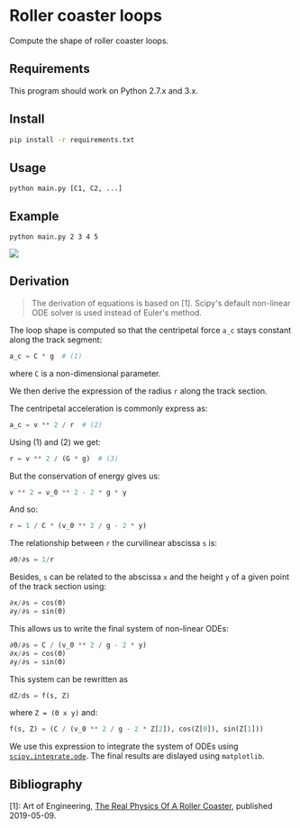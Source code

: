 # Roller coaster loops

Compute the shape of roller coaster loops.

## Requirements

This program should work on Python 2.7.x and 3.x.

## Install

```bash
pip install -r requirements.txt
```

## Usage

```
python main.py [C1, C2, ...]
```

## Example

```
python main.py 2 3 4 5
```

![](loops.png)

## Derivation

> The derivation of equations is based on [1]. Scipy's default non-linear ODE solver is used instead of Euler's method.

The loop shape is computed so that the centripetal force `a_c` stays constant along the track segment:

```python
a_c = C * g  # (1)
```

where `C` is a non-dimensional parameter.

We then derive the expression of the radius `r` along the track section.

The centripetal acceleration is commonly express as:

```python
a_c = v ** 2 / r  # (2)
```

Using (1) and (2) we get:

```python
r = v ** 2 / (G * g)  # (3)
```

But the conservation of energy gives us:

```python
v ** 2 = v_0 ** 2 - 2 * g * y
```

And so:

```python
r = 1 / C * (v_0 ** 2 / g - 2 * y)
```

The relationship between `r` the curvilinear abscissa `s` is:

```python
∂Θ/∂s = 1/r
```

Besides, `s` can be related to the abscissa `x` and the height `y` of a given point of the track section using:

```python
∂x/∂s = cos(Θ)
∂y/∂s = sin(Θ)
```

This allows us to write the final system of non-linear ODEs:

```python
∂Θ/∂s = C / (v_0 ** 2 / g - 2 * y)
∂x/∂s = cos(Θ)
∂y/∂s = sin(Θ)
```

This system can be rewritten as

```python
dZ/ds = f(s, Z)
```

where `Z = (Θ x y)` and:

```python
f(s, Z) = (C / (v_0 ** 2 / g - 2 * Z[2]), cos(Z[0]), sin(Z[1]))
```

We use this expression to integrate the system of ODEs using [`scipy.integrate.ode`](https://docs.scipy.org/doc/scipy/reference/generated/scipy.integrate.ode.html). The final results are dislayed using `matplotlib`.

## Bibliography

[1]: Art of Engineering, [The Real Physics Of A Roller Coaster](https://www.youtube.com/watch?v=4q2W5SJc5j4), published 2019-05-09.
